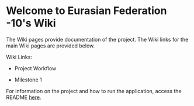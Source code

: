 # Welcome to Eurasian Federation -10's Wiki

The Wiki pages provide documentation of the project. The Wiki links for the main Wiki pages are provided below.

Wiki Links:

* Project Workflow

* Milestone 1

For information on the project and how to run the application, access the README [here](https://github.com/SoftEng306-2021/project-1-project-1-team-10/blob/main/README.md). 
